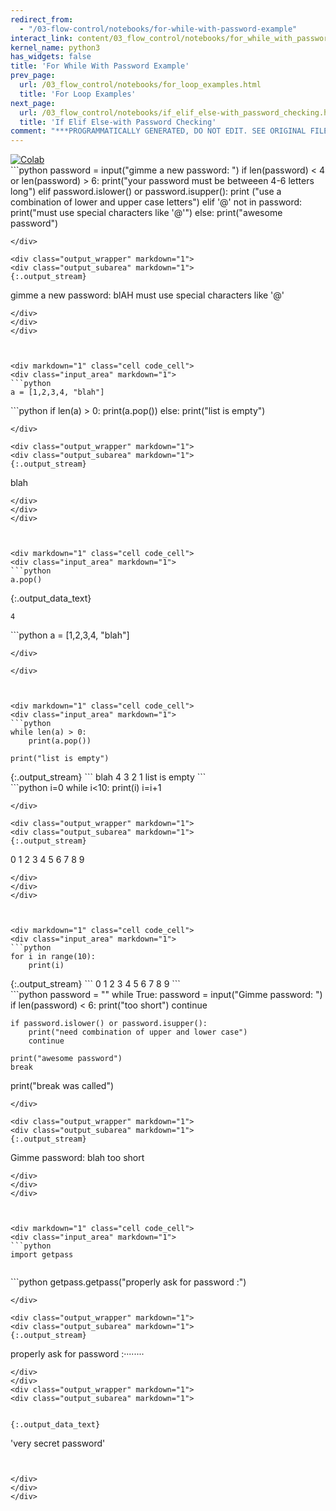 ```yaml
---
redirect_from:
  - "/03-flow-control/notebooks/for-while-with-password-example"
interact_link: content/03_flow_control/notebooks/for_while_with_password_example.ipynb
kernel_name: python3
has_widgets: false
title: 'For While With Password Example'
prev_page:
  url: /03_flow_control/notebooks/for_loop_examples.html
  title: 'For Loop Examples'
next_page:
  url: /03_flow_control/notebooks/if_elif_else-with_password_checking.html
  title: 'If Elif Else-with Password Checking'
comment: "***PROGRAMMATICALLY GENERATED, DO NOT EDIT. SEE ORIGINAL FILES IN /content***"
---
```

<a href="https://colab.research.google.com/github/aviadr1/learn-python/blob/master/content/03_flow_control/notebooks/for_while_with_password_example.ipynb" target="_blank">
<img src="https://colab.research.google.com/assets/colab-badge.svg" 
     title="Open this file in Google Colab" alt="Colab"/>
</a>




<div markdown="1" class="cell code_cell">
<div class="input_area" markdown="1">
```python
password = input("gimme a new password: ")
if len(password) < 4 or len(password) > 6:
    print("your password must be betweeen 4-6 letters long")
elif password.islower() or password.isupper():
    print ("use a combination of lower and upper case letters")
elif '@' not in password:
    print("must use special characters like '@'")
else:
    print("awesome password")

```
</div>

<div class="output_wrapper" markdown="1">
<div class="output_subarea" markdown="1">
{:.output_stream}
```
gimme a new password: blAH
must use special characters like '@'
```
</div>
</div>
</div>



<div markdown="1" class="cell code_cell">
<div class="input_area" markdown="1">
```python
a = [1,2,3,4, "blah"]

```
</div>

</div>



<div markdown="1" class="cell code_cell">
<div class="input_area" markdown="1">
```python
if len(a) > 0:
    print(a.pop())
else:
    print("list is empty")

```
</div>

<div class="output_wrapper" markdown="1">
<div class="output_subarea" markdown="1">
{:.output_stream}
```
blah
```
</div>
</div>
</div>



<div markdown="1" class="cell code_cell">
<div class="input_area" markdown="1">
```python
a.pop()

```
</div>

<div class="output_wrapper" markdown="1">
<div class="output_subarea" markdown="1">


{:.output_data_text}
```
4
```


</div>
</div>
</div>



<div markdown="1" class="cell code_cell">
<div class="input_area" markdown="1">
```python
a = [1,2,3,4, "blah"]

```
</div>

</div>



<div markdown="1" class="cell code_cell">
<div class="input_area" markdown="1">
```python
while len(a) > 0:
    print(a.pop())
    
print("list is empty")

```
</div>

<div class="output_wrapper" markdown="1">
<div class="output_subarea" markdown="1">
{:.output_stream}
```
blah
4
3
2
1
list is empty
```
</div>
</div>
</div>



<div markdown="1" class="cell code_cell">
<div class="input_area" markdown="1">
```python
i=0
while i<10:
    print(i)
    i=i+1

```
</div>

<div class="output_wrapper" markdown="1">
<div class="output_subarea" markdown="1">
{:.output_stream}
```
0
1
2
3
4
5
6
7
8
9
```
</div>
</div>
</div>



<div markdown="1" class="cell code_cell">
<div class="input_area" markdown="1">
```python
for i in range(10):
    print(i)

```
</div>

<div class="output_wrapper" markdown="1">
<div class="output_subarea" markdown="1">
{:.output_stream}
```
0
1
2
3
4
5
6
7
8
9
```
</div>
</div>
</div>



<div markdown="1" class="cell code_cell">
<div class="input_area" markdown="1">
```python
password = ""
while True:
    password = input("Gimme password: ")
    if len(password) < 6:
        print("too short")
        continue
        
    if password.islower() or password.isupper():
        print("need combination of upper and lower case")
        continue
        
    print("awesome password")
    break

print("break was called")

```
</div>

<div class="output_wrapper" markdown="1">
<div class="output_subarea" markdown="1">
{:.output_stream}
```
Gimme password: blah
too short
```
</div>
</div>
</div>



<div markdown="1" class="cell code_cell">
<div class="input_area" markdown="1">
```python
import getpass


```
</div>

</div>



<div markdown="1" class="cell code_cell">
<div class="input_area" markdown="1">
```python
getpass.getpass("properly ask for password :")

```
</div>

<div class="output_wrapper" markdown="1">
<div class="output_subarea" markdown="1">
{:.output_stream}
```
properly ask for password :········
```
</div>
</div>
<div class="output_wrapper" markdown="1">
<div class="output_subarea" markdown="1">


{:.output_data_text}
```
'very secret password'
```


</div>
</div>
</div>

